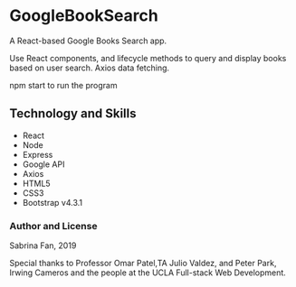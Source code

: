 # GoogleBookSearch
A React-based Google Books Search app. 

Use React components, and lifecycle methods to query and display books based on user search. Axios data fetching. 

npm start to run the program

## Technology and Skills
* React
* Node
* Express
* Google API
* Axios
* HTML5
* CSS3
* Bootstrap v4.3.1

### Author and License
Sabrina Fan, 2019

Special thanks to Professor Omar Patel,TA Julio Valdez, and Peter Park, Irwing Cameros and the people at the UCLA Full-stack Web Development.
